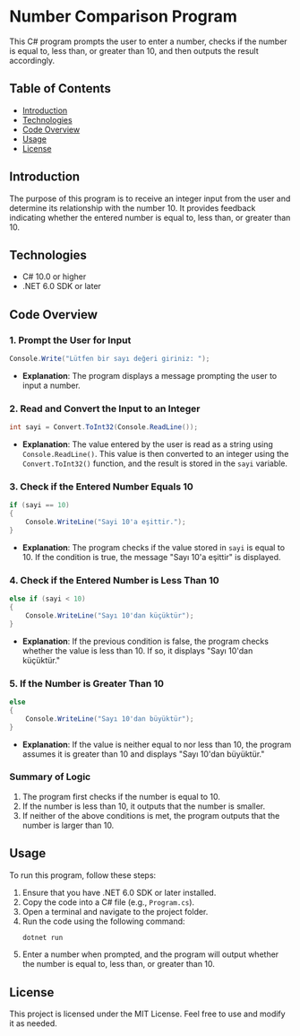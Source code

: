 # Number Comparison Program

This C# program prompts the user to enter a number, checks if the number is equal to, less than, or greater than 10, and then outputs the result accordingly.

## Table of Contents

- [Introduction](#introduction)
- [Technologies](#technologies)
- [Code Overview](#code-overview)
- [Usage](#usage)
- [License](#license)

## Introduction

The purpose of this program is to receive an integer input from the user and determine its relationship with the number 10. It provides feedback indicating whether the entered number is equal to, less than, or greater than 10.

## Technologies

- C# 10.0 or higher
- .NET 6.0 SDK or later

## Code Overview

### 1. Prompt the User for Input

```csharp
Console.Write("Lütfen bir sayı değeri giriniz: ");
```

- **Explanation**: The program displays a message prompting the user to input a number.

### 2. Read and Convert the Input to an Integer

```csharp
int sayi = Convert.ToInt32(Console.ReadLine());
```

- **Explanation**: The value entered by the user is read as a string using `Console.ReadLine()`. This value is then converted to an integer using the `Convert.ToInt32()` function, and the result is stored in the `sayi` variable.

### 3. Check if the Entered Number Equals 10

```csharp
if (sayi == 10)
{
    Console.WriteLine("Sayi 10'a eşittir.");
}
```

- **Explanation**: The program checks if the value stored in `sayi` is equal to 10. If the condition is true, the message "Sayı 10'a eşittir" is displayed.

### 4. Check if the Entered Number is Less Than 10

```csharp
else if (sayi < 10)
{
    Console.WriteLine("Sayı 10'dan küçüktür");
}
```

- **Explanation**: If the previous condition is false, the program checks whether the value is less than 10. If so, it displays "Sayı 10'dan küçüktür."

### 5. If the Number is Greater Than 10

```csharp
else
{
    Console.WriteLine("Sayı 10'dan büyüktür");
}
```

- **Explanation**: If the value is neither equal to nor less than 10, the program assumes it is greater than 10 and displays "Sayı 10'dan büyüktür."

### Summary of Logic

1. The program first checks if the number is equal to 10.
2. If the number is less than 10, it outputs that the number is smaller.
3. If neither of the above conditions is met, the program outputs that the number is larger than 10.

## Usage

To run this program, follow these steps:

1. Ensure that you have .NET 6.0 SDK or later installed.
2. Copy the code into a C# file (e.g., `Program.cs`).
3. Open a terminal and navigate to the project folder.
4. Run the code using the following command:
    ```bash
    dotnet run
    ```
5. Enter a number when prompted, and the program will output whether the number is equal to, less than, or greater than 10.

## License

This project is licensed under the MIT License. Feel free to use and modify it as needed.
